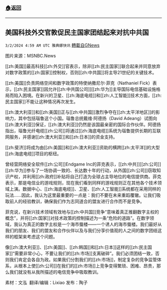 ###  [:house:返回](README.md)
---


## 美国科技外交官敦促民主国家团结起来对抗中共国
`3/2/2024 4:59 AM UTC 雅典娜快讯` [轉載自GNews](https://gnews.org/articles/2358271)

图片来源：MSNBC.News

[[zh:美国]]最高科技[[zh:外交]]官表示，除非[[zh:民主国家]]联合起来并同意放弃对数字政策的[[zh:国家]]控制权，否则[[zh:中共国]]将主导21世纪的关键技术。

[[zh:美国]]负责网络空间和数字政策的特使纳撒尼尔·菲克（Nathaniel Fick）表示，[[zh:民主国家]]因允许[[zh:中共国公司]][[zh:华为]]主导国际电信基础设施格局而陷入困境。在新兴的卫星、[[zh:海底电缆]]和[[zh:人工智能]]技术方面，[[zh:民主国家]]不能让这种情况再次发生。

[[zh:澳大利亚]]和[[zh:美国]]正与[[zh:中共国]]激烈争夺在[[zh:太平洋地区]]的影响力，其中包括瑙鲁这个小国。瑙鲁总统戴维·阿德扬（David Adeang）试图向[[zh:澳大利亚]]保证，[[zh:澳大利亚]]仍然是该国最亲密的国际合作伙伴。阿德扬指出，瑙鲁光纤电缆[[zh:公司]]将通过[[zh:海底电缆]]系统为瑙鲁提供长期的互联网服务，并感谢[[zh:澳大利亚]]和[[zh:日本]]的资金支持。

[[zh:斐济]]将成为由[[zh:美国]]和[[zh:澳大利亚]]资助的横跨[[zh:太平洋]]的大型[[zh:海底电缆]]项目的枢纽。

曾经营网络安全软件[[zh:公司]]Endgame Inc的菲克表示，[[zh:中共]][[zh:公司]][[zh:华为]]参与了一场协调一致的、长达数十年的行动，从外国[[zh:公司]]窃取知识产权，并利用[[zh:政府]]补贴将自己打造为全球占主导地位的电信提供商。菲克表示，那是电信业的游戏规则，现在我们看到同样的游戏规则正在其他各个技术领域上演。数据中心、[[zh:海底电缆]]、卫星、[[zh:人工智能]]系统都在采用同样的玩法......因此，我认为这里最重要的一点是：我们不要在未来重蹈覆辙。让我们吸取前人的经验教训，确保我们作为志同道合的盟友进行合作而不是竞争。

菲克说，在新兴技术领域有效地与[[zh:中共国]]竞争“意味着真正推翻数字主权的概念”，并将[[zh:国家]]对技术政策的控制描述为一条“危险的道路”。在数字领域，我认为真正的数字主权是一个海市蜃楼——一个诱人的海市蜃楼。我们最好从我们的朋友、我们的盟友和合作伙伴以及与我们分享价值观的人之间的数字团结这样的框架来考虑这个问题。

像[[zh:澳大利亚]]、[[zh:美国]]、[[zh:韩国]]和[[zh:日本]]这样的[[zh:民主国家]]“需要非常小心，不要让我们的[[zh:市场]]支离破碎”。我们必须团结一致，否则我们肯定会各自为政。如果我们分割我们的[[zh:市场]]，制定复杂的竞争监管体系，从根本上使[[zh:公司]]在我们的[[zh:市场]]上竞争变得繁琐、困难、昂贵，那么我们就没有从我所描述的电信竞争中吸取教训。

         
素材：文泓   翻译/编辑：Lixiao  发布：陶子




